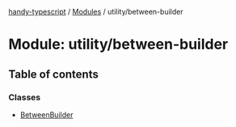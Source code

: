 [handy-typescript](../README.md) / [Modules](../modules.md) / utility/between-builder

# Module: utility/between-builder

## Table of contents

### Classes

- [BetweenBuilder](../classes/utility_between_builder.betweenbuilder.md)
